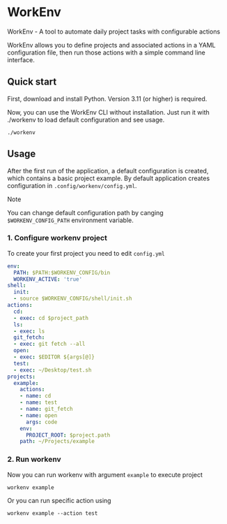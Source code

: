 # WorkEnv

WorkEnv - A tool to automate daily project tasks with configurable actions

WorkEnv allows you to define projects and associated actions in a YAML configuration file, then run those actions with a simple command line interface.

## Quick start

First, download and install Python. Version 3.11 (or higher) is required.

Now, you can use the WorkEnv CLI without installation. Just run it with ./workenv to load default configuration and see usage.

```console
./workenv
```

## Usage

After the first run of the application, a default configuration is created, which contains a basic project example.
By default application creates configuration in `.config/workenv/config.yml`.

> [!NOTE]
> You can change default configuration path by canging `$WORKENV_CONFIG_PATH` environment variable.

### 1. Configure workenv project

To create your first project you need to edit `config.yml`

```yml
env:
  PATH: $PATH:$WORKENV_CONFIG/bin
  WORKENV_ACTIVE: 'true'
shell:
  init:
  - source $WORKENV_CONFIG/shell/init.sh
actions:
  cd:
  - exec: cd $project_path
  ls:
  - exec: ls
  git_fetch:
  - exec: git fetch --all
  open:
  - exec: $EDITOR ${args[@]}
  test:
  - exec: ~/Desktop/test.sh
projects:
  example:
    actions:
    - name: cd
    - name: test
    - name: git_fetch
    - name: open
      args: code
    env:
      PROJECT_ROOT: $project.path
    path: ~/Projects/example
```

### 2. Run workenv 

Now you can run workenv with argument `example` to execute project

```console
workenv example
```

Or you can run specific action using

```console
workenv example --action test
```


